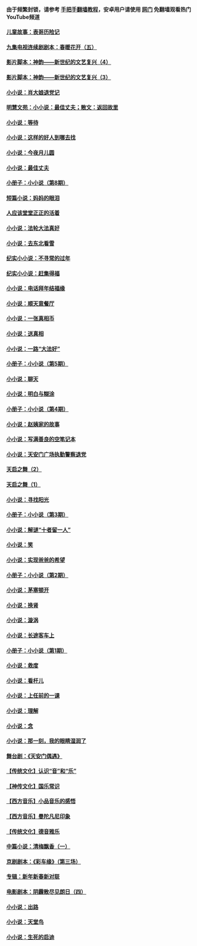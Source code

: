 #### 由于频繁封锁，请参考 [手把手翻墙教程](https://github.com/gfw-breaker/guides/wiki/)，安卓用户请使用 [网门](https://github.com/gfw-breaker/nogfw/blob/master/dl.md?t=06290301) 免翻墙观看热门YouTube频道 

#### [儿童故事：表哥历险记](../pages/328/383535.md?t=06290301) 

#### [九集电视连续剧剧本：春暖花开（五）](../pages/328/275919.md?t=06290301) 

#### [影片脚本：神韵——新世纪的文艺复兴（4）](../pages/328/266089.md?t=06290301) 

#### [影片脚本：神韵——新世纪的文艺复兴（3）](../pages/328/266087.md?t=06290301) 

#### [小小说：肖大娘退党记](../pages/328/239807.md?t=06290301) 

#### [明慧文苑：小小说：最佳丈夫；散文：返回故里](../pages/328/3439.md?t=06290301) 

#### [小小说：等待](../pages/328/223927.md?t=06290301) 

#### [小小说：这样的好人到哪去找](../pages/328/209396.md?t=06290301) 

#### [小小说：今夜月儿圆](../pages/328/193588.md?t=06290301) 

#### [小小说：最佳丈夫](../pages/328/190938.md?t=06290301) 

#### [小册子：小小说（第8期）](../pages/328/188202.md?t=06290301) 

#### [短篇小说：妈妈的眼泪](../pages/328/187712.md?t=06290301) 

#### [人应该堂堂正正的活着](../pages/328/182430.md?t=06290301) 

#### [小小说：法轮大法真好](../pages/328/174669.md?t=06290301) 

#### [小小说：去东北看雪](../pages/328/173882.md?t=06290301) 

#### [纪实小小说：不寻常的过年](../pages/328/173187.md?t=06290301) 

#### [纪实小小说：赶集得福](../pages/328/172652.md?t=06290301) 

#### [小小说：电话拜年结福缘](../pages/328/172533.md?t=06290301) 

#### [小小说：顺天意餐厅](../pages/328/170182.md?t=06290301) 

#### [小小说：一张真相币](../pages/328/169410.md?t=06290301) 

#### [小小说：送真相](../pages/328/166713.md?t=06290301) 

#### [小小说：一路“大法好”](../pages/328/162016.md?t=06290301) 

#### [小册子：小小说（第5期）](../pages/328/161131.md?t=06290301) 

#### [小小说：聊天](../pages/328/159640.md?t=06290301) 

#### [小小说：明白与糊涂](../pages/328/158101.md?t=06290301) 

#### [小册子：小小说（第4期）](../pages/328/158006.md?t=06290301) 

#### [小小说：赵姨家的故事](../pages/328/157843.md?t=06290301) 

#### [小小说：写满善良的空笔记本](../pages/328/157382.md?t=06290301) 

#### [小小说：天安门广场执勤警察退党](../pages/328/156982.md?t=06290301) 

#### [天启之舞（2）](../pages/328/153440.md?t=06290301) 

#### [天启之舞（1）](../pages/328/153439.md?t=06290301) 

#### [小小说：寻找阳光](../pages/328/153065.md?t=06290301) 

#### [小册子：小小说（第3期）](../pages/328/151715.md?t=06290301) 

#### [小小说：解谜“十者留一人”](../pages/328/148967.md?t=06290301) 

#### [小小说：笑](../pages/328/148905.md?t=06290301) 

#### [小小说：实现爸爸的希望](../pages/328/148096.md?t=06290301) 

#### [小册子：小小说（第2期）](../pages/328/147214.md?t=06290301) 

#### [小小说：茅塞顿开](../pages/328/147030.md?t=06290301) 

#### [小小说：换肾](../pages/328/146770.md?t=06290301) 

#### [小小说：漩涡](../pages/328/146683.md?t=06290301) 

#### [小小说：长途客车上](../pages/328/145076.md?t=06290301) 

#### [小册子：小小说（第1期）](../pages/328/143963.md?t=06290301) 

#### [小小说：救度](../pages/328/143927.md?t=06290301) 

#### [小小说：看杆儿](../pages/328/142137.md?t=06290301) 

#### [小小说：上任前的一课](../pages/328/140808.md?t=06290301) 

#### [小小说：理解](../pages/328/140476.md?t=06290301) 

#### [小小说：念](../pages/328/139513.md?t=06290301) 

#### [小小说：那一刻，我的眼睛湿润了](../pages/328/138476.md?t=06290301) 

#### [舞台剧：《天安门偶遇》](../pages/328/117155.md?t=06290301) 

#### [【传统文化】认识“音”和“乐”](../pages/328/108667.md?t=06290301) 

#### [【神传文化】国乐常识](../pages/328/104225.md?t=06290301) 

#### [【西方音乐】小品音乐的感悟](../pages/328/102924.md?t=06290301) 

#### [【西方音乐】曼陀凡尼印象](../pages/328/102922.md?t=06290301) 

#### [【传统文化】德音雅乐](../pages/328/102923.md?t=06290301) 

#### [中篇小说：清梅飘香（一）](../pages/328/101058.md?t=06290301) 

#### [京剧剧本：《彩车缘》（第三场）](../pages/328/96434.md?t=06290301) 

#### [专辑：新年新春新对联](../pages/328/94991.md?t=06290301) 

#### [电影剧本：阴霾散尽见朗日（四）](../pages/328/87081.md?t=06290301) 

#### [小小说：出路](../pages/328/84848.md?t=06290301) 

#### [小小说：天堂鸟](../pages/328/83084.md?t=06290301) 

#### [小小说：生死的启迪](../pages/328/70977.md?t=06290301) 

